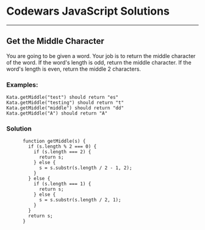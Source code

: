# Codewars JavaScript Solutions

---

## Get the Middle Character

You are going to be given a word. Your job is to return the middle character of the word.
If the word's length is odd, return the middle character.
If the word's length is even, return the middle 2 characters.

### Examples:

```
Kata.getMiddle("test") should return "es"
Kata.getMiddle("testing") should return "t"
Kata.getMiddle("middle") should return "dd"
Kata.getMiddle("A") should return "A"
```

### Solution

```
      function getMiddle(s) {
        if (s.length % 2 === 0) {
          if (s.length === 2) {
            return s;
          } else {
            s = s.substr(s.length / 2 - 1, 2);
          }
        } else {
          if (s.length === 1) {
            return s;
          } else {
            s = s.substr(s.length / 2, 1);
          }
        }
        return s;
      }
```
